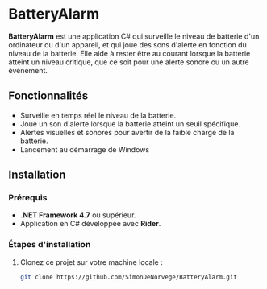 # BatteryAlarm

**BatteryAlarm** est une application C# qui surveille le niveau de batterie d'un ordinateur ou d'un appareil, et qui joue des sons d'alerte en fonction du niveau de la batterie. Elle aide à rester être au courant lorsque la batterie atteint un niveau critique, que ce soit pour une alerte sonore ou un autre événement.

## Fonctionnalités

- Surveille en temps réel le niveau de la batterie.
- Joue un son d'alerte lorsque la batterie atteint un seuil spécifique.
- Alertes visuelles et sonores pour avertir de la faible charge de la batterie.
- Lancement au démarrage de Windows

## Installation

### Prérequis

- **.NET Framework 4.7** ou supérieur.
- Application en C# développée avec **Rider**.

### Étapes d'installation

1. Clonez ce projet sur votre machine locale :
   ```bash
   git clone https://github.com/SimonDeNorvege/BatteryAlarm.git
